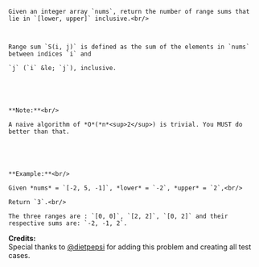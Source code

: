

    Given an integer array `nums`, return the number of range sums that lie in `[lower, upper]` inclusive.<br/>

    Range sum `S(i, j)` is defined as the sum of the elements in `nums` between indices `i` and 
    `j` (`i` &le; `j`), inclusive.



    **Note:**<br/>
    A naive algorithm of *O*(*n*<sup>2</sup>) is trivial. You MUST do better than that.



    **Example:**<br/>
    Given *nums* = `[-2, 5, -1]`, *lower* = `-2`, *upper* = `2`,<br/>
    Return `3`.<br/>
    The three ranges are : `[0, 0]`, `[2, 2]`, `[0, 2]` and their respective sums are: `-2, -1, 2`.


**Credits:**<br />Special thanks to [@dietpepsi](https://leetcode.com/discuss/user/dietpepsi) for adding this problem and creating all test cases.
